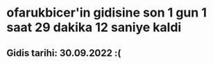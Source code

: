 # ofarukbicer'in gidisine son 1 gun 1 saat 29 dakika 12 saniye kaldi

## Gidis tarihi: 30.09.2022 :(